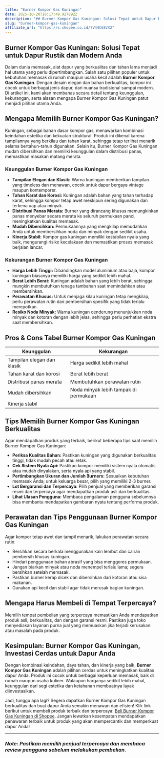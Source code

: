 ```yaml
---
title: "Burner Kompor Gas Kuningan"
date: 2025-10-20T18:17:49.927892Z
description: "## Burner Kompor Gas Kuningan: Solusi Tepat untuk Dapur Rustik dan Modern Anda..."
slug: "burner-kompor-gas-kuningan"
affiliate_url: "https://s.shopee.co.id/7V44C68VX2"
---
```

## Burner Kompor Gas Kuningan: Solusi Tepat untuk Dapur Rustik dan Modern Anda

Dalam dunia memasak, alat dapur yang berkualitas dan tahan lama menjadi hal utama yang perlu dipertimbangkan. Salah satu pilihan populer untuk kebutuhan memasak di rumah maupun usaha kecil adalah **Burner Kompor Gas Kuningan**. Dengan desain elegan dan bahan berkualitas, kompor ini cocok untuk berbagai jenis dapur, dari nuansa tradisional sampai modern. Di artikel ini, kami akan membahas secara detail tentang keunggulan, kekurangan, serta alasan mengapa Burner Kompor Gas Kuningan patut menjadi pilihan utama Anda.

## Mengapa Memilih Burner Kompor Gas Kuningan?

Kuningan, sebagai bahan dasar kompor gas, menawarkan kombinasi keindahan estetika dan kekuatan struktural. Produk ini dikenal karena tampilannya yang berkilau dan tahan karat, sehingga tetap terlihat menarik selama bertahun-tahun digunakan. Selain itu, Burner Kompor Gas Kuningan mudah dibersihkan dan memiliki keunggulan dalam distribusi panas, memastikan masakan matang merata.

### Keunggulan Burner Kompor Gas Kuningan

- **Tampilan Elegan dan Klasik:** Warna kuningan memberikan tampilan yang timeless dan menawan, cocok untuk dapur bergaya vintage maupun kontemporer.
- **Tahan Karat dan Korosi:** Kuningan adalah bahan yang tahan terhadap karat, sehingga kompor tetap awet meskipun sering digunakan dan terkena uap atau minyak.
- **Distribusi Panas Merata:** Burner yang dirancang khusus memungkinkan panas menyebar secara merata ke seluruh permukaan panci, meningkatkan kualitas memasak.
- **Mudah Dibersihkan:** Permukaannya yang mengkilap memudahkan Anda untuk membersihkan noda dan minyak dengan sedikit usaha.
- **Kinerja Stabil:** Kompor gas kuningan memiliki kestabilan nyala yang baik, mengurangi risiko kecelakaan dan memastikan proses memasak berjalan lancar.

### Kekurangan Burner Kompor Gas Kuningan

- **Harga Lebih Tinggi:** Dibandingkan model aluminium atau baja, kompor kuningan biasanya memiliki harga yang sedikit lebih mahal.
- **Berat Lebih Berat:** Kuningan adalah bahan yang lebih berat, sehingga mungkin membutuhkan tenaga tambahan saat memindahkan atau membersihkan.
- **Perawatan Khusus:** Untuk menjaga kilau kuningan tetap mengkilap, perlu perawatan rutin dan pembersihan spesifik yang tidak terlalu merepotkan.
- **Resiko Noda Minyak:** Warna kuningan cenderung menunjukkan noda minyak dan kotoran dengan lebih jelas, sehingga perlu perhatian ekstra saat membersihkan.

## Pros & Cons Tabel Burner Kompor Gas Kuningan

| **Keunggulan**            | **Kekurangan**                            |
|---------------------------|--------------------------------------------|
| Tampilan elegan dan klasik | Harga sedikit lebih mahal                |
| Tahan karat dan korosi   | Berat lebih berat                         |
| Distribusi panas merata  | Membutuhkan perawatan rutin              |
| Mudah dibersihkan       | Noda minyak lebih tampak di permukaan  |
| Kinerja stabil           |                                          |

## Tips Memilih Burner Kompor Gas Kuningan Berkualitas

Agar mendapatkan produk yang terbaik, berikut beberapa tips saat memilih Burner Kompor Gas Kuningan:

- **Periksa Kualitas Bahan:** Pastikan kuningan yang digunakan berkualitas tinggi, tidak mudah pecah atau retak.
- **Cek Sistem Nyala Api:** Pastikan kompor memiliki sistem nyala otomatis atau mudah dinyalakan, serta nyala api yang stabil.
- **Pertimbangkan Ukuran dan Jumlah Burners:** Sesuaikan kebutuhan memasak Anda; untuk keluarga besar, pilih yang memiliki 2-3 burner.
- **Lot Bergaransi dan Terpercaya:** Pilih penjual yang memberikan garansi resmi dan terpercaya agar mendapatkan produk asli dan berkualitas.
- **Lihat Ulasan Pengguna:** Membaca pengalaman pengguna sebelumnya bisa membantu mendapatkan gambaran nyata tentang performa produk.

## Perawatan dan Tips Penggunaan Burner Kompor Gas Kuningan

Agar kompor tetap awet dan tampil menarik, lakukan perawatan secara rutin:

- Bersihkan secara berkala menggunakan kain lembut dan cairan pembersih khusus kuningan.
- Hindari penggunaan bahan abrasif yang bisa menggores permukaan.
- Jangan biarkan minyak atau noda menempel terlalu lama; segera bersihkan setelah memasak.
- Pastikan burner kerap dicek dan dibersihkan dari kotoran atau sisa makanan.
- Gunakan api kecil dan stabil agar tidak merusak bagian kuningan.

## Mengapa Harus Membeli di Tempat Terpercaya?

Memilih tempat pembelian yang terpercaya memastikan Anda mendapatkan produk asli, berkualitas, dan dengan garansi resmi. Pastikan juga toko menyediakan layanan purna jual yang memuaskan jika terjadi kerusakan atau masalah pada produk.

## Kesimpulan: Burner Kompor Gas Kuningan, Investasi Cerdas untuk Dapur Anda

Dengan kombinasi keindahan, daya tahan, dan kinerja yang baik, **Burner Kompor Gas Kuningan** adalah pilihan cerdas untuk meningkatkan kualitas dapur Anda. Produk ini cocok untuk berbagai keperluan memasak, baik di rumah maupun usaha kuliner. Walaupun harganya sedikit lebih mahal, keunggulan dari segi estetika dan ketahanan membuatnya layak diinvestasikan.

Jadi, tunggu apa lagi? Segera dapatkan Burner Kompor Gas Kuningan berkualitas dan buat dapur Anda semakin menawan dan efisien! Klik link berikut untuk membeli produk terbaik dan terpercaya: [Beli Burner Kompor Gas Kuningan di Shopee](https://s.shopee.co.id/7V44C68VX2). Jangan lewatkan kesempatan mendapatkan penawaran terbaik untuk produk yang akan mempercantik dan memperkuat dapur Anda!

---

### *Note: Pastikan memilih penjual terpercaya dan membaca review pengguna sebelum melakukan pembelian.*
